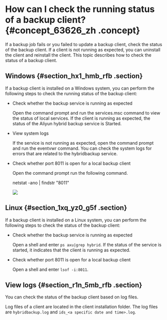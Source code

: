 # How can I check the running status of a backup client? {#concept_63626_zh .concept}

If a backup job fails or you failed to update a backup client, check the status of the backup client. If a client is not running as expected, you can uninstall the client and reinstall the client. This topic describes how to check the status of a backup client.

## Windows {#section_hx1_hmb_rfb .section}

If a backup client is installed on a Windows system, you can perform the following steps to check the running status of the backup client:

-   Check whether the backup service is running as expected

    Open the command prompt and run the services.msc command to view the status of local services. If the client is running as expected, the status of the Aliyun hybrid backup service is Started.

-   View system logs

    If the service is not running as expected, open the command prompt and run the eventvwr command. You can check the system logs for errors that are related to the hybridbackup service.

-   Check whether port 8011 is open for a local backup client

    Open the command prompt run the following command.

    netstat -ano | findstr "8011"

    ![](images/21563_en-US.png)


## Linux {#section_1xq_yz0_g5f .section}

If a backup client is installed on a Linux system, you can perform the following steps to check the status of the backup client:

-   Check whether the backup service is running as expected

    Open a shell and enter `ps axu|grep hybrid`. If the status of the service is started, it indicates that the client is running as expected.

-   Check whether port 8011 is open for a local backup client

    Open a shell and enter `lsof -i:8011`.


## View logs {#section_r1n_5mb_rfb .section}

You can check the status of the backup client based on log files.

Log files of a client are located in the client installation folder. The log files are `hybridbackup.log` and `ids_<a specific date and time>.log`.

